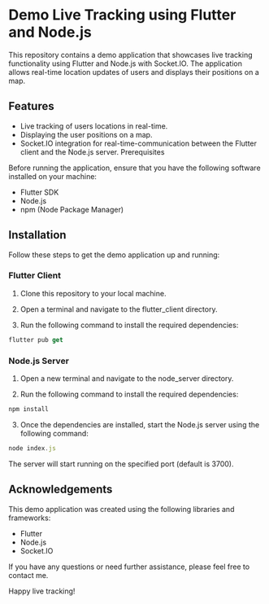 # Demo Live Tracking using Flutter and Node.js


This repository contains a demo application that showcases live tracking functionality using Flutter and Node.js with Socket.IO. The application allows real-time location updates of users and displays their positions on a map.

## Features
- Live tracking of users locations in real-time.
- Displaying the user positions on a map.
- Socket.IO integration for real-time-communication between the Flutter client and the Node.js server.
Prerequisites
  
Before running the application, ensure that you have the following software installed on your machine:
- Flutter SDK
- Node.js
- npm (Node Package Manager)
## Installation
Follow these steps to get the demo application up and running:

### Flutter Client
1. Clone this repository to your local machine.

2. Open a terminal and navigate to the flutter_client directory.

3. Run the following command to install the required dependencies:

```dart
flutter pub get
```

### Node.js Server
1. Open a new terminal and navigate to the node_server directory.

2. Run the following command to install the required dependencies:

```javascript
npm install
```

3. Once the dependencies are installed, start the Node.js server using the following command:

```javascript
node index.js
```
The server will start running on the specified port (default is 3700).

## Acknowledgements
This demo application was created using the following libraries and frameworks:

- Flutter
- Node.js
- Socket.IO


If you have any questions or need further assistance, please feel free to contact me. 

Happy live tracking!